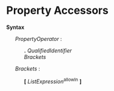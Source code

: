 # Property Accessors

**Syntax**

<ul>
    <i>PropertyOperator</i> :
    <ul>
        <b>.</b> <i>QualifiedIdentifier</i><br>
        <i>Brackets</i>
    </ul>
</ul>

<ul>
    <i>Brackets</i> :
    <ul>
        <b>[</b> <i>ListExpression</i><sup>allowIn</sup> <b>]</b>
    </ul>
</ul>
